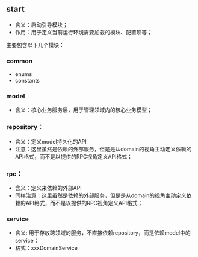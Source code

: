 ## start 
* 含义：启动引导模块；
* 作用：用于定义当前运行环境需要加载的模块、配置项等；

主要包含以下几个模块：

###  common
* enums
* constants

###  model
* 含义：核心业务服务层，用于管理领域内的核心业务模型；

###  repository：
* 含义：定义model持久化的API
* 注意：这里虽然是依赖的外部服务，但是是从domain的视角主动定义依赖的API格式，而不是以提供的RPC视角定义API格式；

### rpc：
* 含义：定义来依赖的外部API
* 同样注意：这里虽然是依赖的外部服务，但是是从domain的视角主动定义依赖的API格式，而不是以提供的RPC视角定义API格式；

### service
* 含义: 用于存放跨领域的服务，不直接依赖repository，而是依赖model中的service；
* 格式：xxxDomainService

